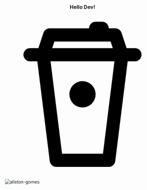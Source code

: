 <h3 align="center">Hello Dev! <p align="center">
<img src="data:image/svg+xml,%3Csvg fill='%23000000' viewBox='0 0 24 24' xmlns='http://www.w3.org/2000/svg'%3E%3Cg id='SVGRepo_bgCarrier' stroke-width='0'%3E%3C/g%3E%3Cg id='SVGRepo_tracerCarrier' stroke-linecap='round' stroke-linejoin='round'%3E%3C/g%3E%3Cg id='SVGRepo_iconCarrier'%3E%3Cpath d='M4,7H5.117L7.008,22.124A1,1,0,0,0,8,23h8a1,1,0,0,0,.992-.876L18.883,7H20a1,1,0,0,0,0-2H18.721l-.772-2.316A1,1,0,0,0,17,2H16a1,1,0,0,0-1-1H14a1,1,0,0,0-1,1H7a1,1,0,0,0-.949.684L5.279,5H4A1,1,0,0,0,4,7ZM15.117,21H8.883L7.133,7h9.734ZM7.721,4h8.558l.334,1H7.387ZM10,12a2,2,0,1,1,2,2A2,2,0,0,1,10,12Z'%3E%3C/path%3E%3C/g%3E%3C/svg%3E" alt="">
</p>
</h3>
<p align="left">
</p>
<p>&nbsp;<img align="center" src="https://github-readme-stats.vercel.app/api?username=aliston-gomes&show_icons=true&locale=en" alt="aliston-gomes" /></p>
